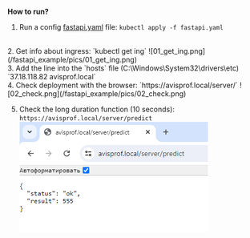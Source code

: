 **How to run?**


1. Run a config [fastapi.yaml](/fastapi_example/fastapi.yaml) file:
`kubectl apply -f fastapi.yaml`
<br>
2. Get info about ingress:
`kubectl get ing`
![01_get_ing.png](/fastapi_example/pics/01_get_ing.png)
<br>
3. Add the line into the `hosts` file (C:\Windows\System32\drivers\etc)
`37.18.118.82 avisprof.local`
<br>
4. Check deployment with the browser:
`https://avisprof.local/server/`
![02_check.png](/fastapi_example/pics/02_check.png)

5. Check the long duration function (10 seconds):
`https://avisprof.local/server/predict`
![03_predict.png](/fastapi_example/pics/03_predict.png)